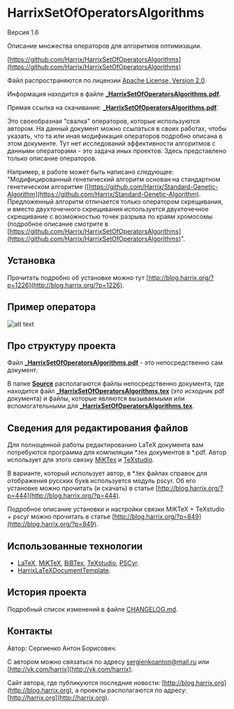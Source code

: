 HarrixSetOfOperatorsAlgorithms
==============================

Версия 1.6

Описание множества операторов для алгоритмов оптимизации.

[https://github.com/Harrix/HarrixSetOfOperatorsAlgorithms](https://github.com/Harrix/HarrixSetOfOperatorsAlgorithms)

Файл распространяются по лицензии [Apache License, Version 2.0](https://github.com/Harrix/HarrixSetOfOperatorsAlgorithms/blob/master/LICENSE.txt).

Информация находится в файле [**_HarrixSetOfOperatorsAlgorithms.pdf**](https://github.com/Harrix/HarrixSetOfOperatorsAlgorithms/blob/master/_HarrixSetOfOperatorsAlgorithms.pdf).

Прямая ссылка на скачивание: [**_HarrixSetOfOperatorsAlgorithms.pdf**](https://raw.github.com/Harrix/HarrixSetOfOperatorsAlgorithms/master/_HarrixSetOfOperatorsAlgorithms.pdf).

Это своеобразная "свалка" операторов, которые используются автором. На данный документ можно ссылаться в своих работах, чтобы указать, что та или иная модификация операторов подробно описана в этом документе. Тут нет исследований эффективности алгоритмов с данными операторами - это задача иных проектов. Здесь представлено только описание операторов.

Например, в работе может быть написано следующее: "Модифицированный генетический алгоритм основан на стандартном генетическом алгоритме ([https://github.com/Harrix/Standard-Genetic-Algorithm](https://github.com/Harrix/Standard-Genetic-Algorithm). Предложенный алгоритм отличается только оператором скрещивания, и вместо двухточечного скрещивания используется двухточечное скрещивание с возможностью точек разрыва по краям хромосомы (подробное описание смотрите в [https://github.com/Harrix/HarrixSetOfOperatorsAlgorithms](https://github.com/Harrix/HarrixSetOfOperatorsAlgorithms)".

Установка
---------

Прочитать подробно об установке можно тут [http://blog.harrix.org/?p=1226](http://blog.harrix.org/?p=1226).

Пример оператора
----------------

![alt text](https://raw.github.com/Harrix/HarrixSetOfOperatorsAlgorithms/master/images/example.png "Пример графика одного из оператора")

Про структуру проекта
---------------------

Файл [**_HarrixSetOfOperatorsAlgorithms.pdf**](https://github.com/Harrix/HarrixSetOfOperatorsAlgorithms/blob/master/_HarrixSetOfOperatorsAlgorithms.pdf) - это непосредственно сам документ.

В папке [**Source**](https://github.com/Harrix/HarrixSetOfOperatorsAlgorithms/blob/master/Source) располагаются файлы непосредственно документа, где находится файл [**_HarrixSetOfOperatorsAlgorithms.tex**](https://github.com/Harrix/HarrixSetOfOperatorsAlgorithms/blob/master/Source/_HarrixSetOfOperatorsAlgorithms.tex) (это исходник pdf документа) и файлы, которые являются вызываемыми или вспомогательными для [**_HarrixSetOfOperatorsAlgorithms.tex**](https://github.com/Harrix/HarrixSetOfOperatorsAlgorithms/blob/master/Source/_HarrixSetOfOperatorsAlgorithms.tex).

Сведения для редактирования файлов
----------------------------------

Для полноценной работы редактированию LaTeX документа вам потребуются программа для компиляции \*.tex документов в \*.pdf. Автор использует для этого связку [MiKTex](http://www.miktex.org/) и [TeXstudio](http://texstudio.sourceforge.net/). 

В варианте, который использует автор, в \*.tex файлах справок для отображения русских букв используется модуль pscyr. Об его установке можно прочитать (и скачать) в статье [http://blog.harrix.org/?p=444](http://blog.harrix.org/?p=444).

Подробное описание установки и настройки связки MiKTeX + TeXstudio + pscyr можно прочитать в статье [http://blog.harrix.org/?p=849](http://blog.harrix.org/?p=849).

Использованные технологии
-------------------------

- [LaTeX](http://ru.wikipedia.org/wiki/LaTeX), [MiKTeX](http://miktex.org/), [BiBTex](http://ru.wikipedia.org/wiki/BibTeX), [TeXstudio](http://texstudio.sourceforge.net/), [PSCyr](http://blog.harrix.org/?p=444).
- [HarrixLaTeXDocumentTemplate](https://github.com/Harrix/HarrixLaTeXDocumentTemplate).

История проекта
---------------

Подробный список изменений в файле [CHANGELOG.md](https://github.com/Harrix/HarrixSetOfOperatorsAlgorithms/blob/master/CHANGELOG.md).

Контакты
--------

Автор: Сергиенко Антон Борисович.

С автором можно связаться по адресу [sergienkoanton@mail.ru](mailto:sergienkoanton@mail.ru) или  [http://vk.com/harrix](http://vk.com/harrix).

Сайт автора, где публикуются последние новости: [http://blog.harrix.org](http://blog.harrix.org), а проекты располагаются по адресу: [http://harrix.org](http://harrix.org).